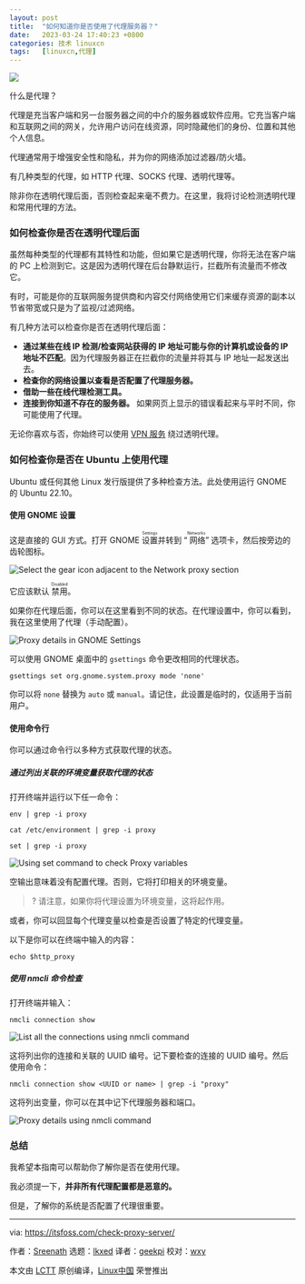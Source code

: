 ```yaml
---
layout: post
title:	"如何知道你是否使用了代理服务器？"
date:	2023-03-24 17:40:23 +0800 
categories:	技术 linuxcn 
tags:	[linuxcn,代理]
---
```



![](/Asserts/Images//attachment/album/202303/24/174021wkdzn81kvtnngzaw.jpg)


什么是代理？


代理是充当客户端和另一台服务器之间的中介的服务器或软件应用。它充当客户端和互联网之间的网关，允许用户访问在线资源，同时隐藏他们的身份、位置和其他个人信息。


代理通常用于增强安全性和隐私，并为你的网络添加过滤器/防火墙。


有几种类型的代理，如 HTTP 代理、SOCKS 代理、透明代理等。


除非你在透明代理后面，否则检查起来毫不费力。在这里，我将讨论检测透明代理和常用代理的方法。


### 如何检查你是否在透明代理后面


虽然每种类型的代理都有其特性和功能，但如果它是透明代理，你将无法在客户端的 PC 上检测到它。这是因为透明代理在后台静默运行，拦截所有流量而不修改它。


有时，可能是你的互联网服务提供商和内容交付网络使用它们来缓存资源的副本以节省带宽或只是为了监视/过滤网络。


有几种方法可以检查你是否在透明代理后面：


* **通过某些在线 IP 检测/检查网站获得的 IP 地址可能与你的计算机或设备的 IP 地址不匹配**。因为代理服务器正在拦截你的流量并将其与 IP 地址一起发送出去。
* **检查你的网络设置以查看是否配置了代理服务器。**
* **借助一些在线代理检测工具。**
* **连接到你知道不存在的服务器。** 如果网页上显示的错误看起来与平时不同，你可能使用了代理。


无论你喜欢与否，你始终可以使用 [VPN 服务](https://itsfoss.com/best-vpn-linux/) 绕过透明代理。


### 如何检查你是否在 Ubuntu 上使用代理


Ubuntu 或任何其他 Linux 发行版提供了多种检查方法。此处使用运行 GNOME 的 Ubuntu 22.10。


#### 使用 GNOME 设置


这是直接的 GUI 方式。打开 GNOME <ruby> 设置 <rt>  Settings </rt></ruby> 并转到 “<ruby> 网络 <rt>  Networks </rt></ruby>” 选项卡，然后按旁边的齿轮图标。


![Select the gear icon adjacent to the Network proxy section](/Asserts/Images//attachment/album/202303/24/174023uzrwvbf0hihjwifb.png)


它应该默认 <ruby> 禁用 <rt>  Disabled </rt></ruby>。


如果你在代理后面，你可以在这里看到不同的状态。在代理设置中，你可以看到，我在这里使用了代理（手动配置）。


![Proxy details in GNOME Settings](/Asserts/Images//attachment/album/202303/24/174024hs9bin5mm5nb8shz.png)


可以使用 GNOME 桌面中的 `gsettings` 命令更改相同的代理状态。



```
gsettings set org.gnome.system.proxy mode 'none'

```

你可以将 `none` 替换为 `auto` 或 `manual`。请记住，此设置是临时的，仅适用于当前用户。


#### 使用命令行


你可以通过命令行以多种方式获取代理的状态。


##### 通过列出关联的环境变量获取代理的状态


打开终端并运行以下任一命令：



```
env | grep -i proxy

```


```
cat /etc/environment | grep -i proxy

```


```
set | grep -i proxy

```

![Using set command to check Proxy variables](/Asserts/Images//attachment/album/202303/24/174024f0cpvxr9yrp99pc1.png)


空输出意味着没有配置代理。否则，它将打印相关的环境变量。



> 
> ? 请注意，如果你将代理设置为环境变量，这将起作用。
> 
> 
> 


或者，你可以回显每个代理变量以检查是否设置了特定的代理变量。


以下是你可以在终端中输入的内容：



```
echo $http_proxy

```

##### 使用 nmcli 命令检查


打开终端并输入：



```
nmcli connection show

```

![List all the connections using nmcli command](/Asserts/Images//attachment/album/202303/24/174025cw2vcr2werlerm1r.png)


这将列出你的连接和关联的 UUID 编号。记下要检查的连接的 UUID 编号。然后使用命令：



```
nmcli connection show <UUID or name> | grep -i "proxy"

```

这将列出变量，你可以在其中记下代理服务器和端口。


![Proxy details using nmcli command](/Asserts/Images//attachment/album/202303/24/174025gsz7s77sey77jy9s.png)


### 总结


我希望本指南可以帮助你了解你是否在使用代理。


我必须提一下，**并非所有代理配置都是恶意的。**


但是，了解你的系统是否配置了代理很重要。




---


via: <https://itsfoss.com/check-proxy-server/>


作者：[Sreenath](https://itsfoss.com/author/sreenath/) 选题：[lkxed](https://github.com/lkxed/) 译者：[geekpi](https://github.com/geekpi) 校对：[wxy](https://github.com/wxy)


本文由 [LCTT](https://github.com/LCTT/TranslateProject) 原创编译，[Linux中国](https://linux.cn/) 荣誉推出
